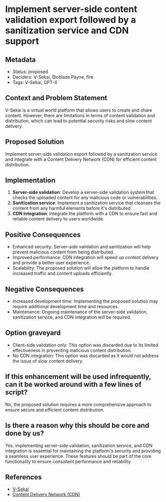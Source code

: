 # Implement server-side content validation export followed by a sanitization service and CDN support

## Metadata

- Status: proposed
- Deciders: V-Sekai, Bioblaze Payne, fire
- Tags: V-Sekai, GPT-4

## Context and Problem Statement

V-Sekai is a virtual world platform that allows users to create and share content. However, there are limitations in terms of content validation and distribution, which can lead to potential security risks and slow content delivery.

## Proposed Solution

Implement server-side validation export followed by a sanitization service and integrate with a Content Delivery Network (CDN) for efficient content distribution.

## Implementation

1. **Server-side validation**: Develop a server-side validation system that checks the uploaded content for any malicious code or vulnerabilities.
2. **Sanitization service**: Implement a sanitization service that cleanses the content from any harmful elements before it's distributed.
3. **CDN integration**: Integrate the platform with a CDN to ensure fast and reliable content delivery to users worldwide.

## Positive Consequences

- Enhanced security: Server-side validation and sanitization will help prevent malicious content from being distributed.
- Improved performance: CDN integration will speed up content delivery and provide a better user experience.
- Scalability: The proposed solution will allow the platform to handle increased traffic and content uploads efficiently.

## Negative Consequences

- Increased development time: Implementing the proposed solution may require additional development time and resources.
- Maintenance: Ongoing maintenance of the server-side validation, sanitization service, and CDN integration will be required.

## Option graveyard

- Client-side validation only: This option was discarded due to its limited effectiveness in preventing malicious content distribution.
- No CDN integration: This option was discarded as it would not address the issue of slow content delivery.

## If this enhancement will be used infrequently, can it be worked around with a few lines of script?

No, the proposed solution requires a more comprehensive approach to ensure secure and efficient content distribution.

## Is there a reason why this should be core and done by us?

Yes, implementing server-side validation, sanitization service, and CDN integration is essential for maintaining the platform's security and providing a seamless user experience. These features should be part of the core functionality to ensure consistent performance and reliability.

## References

- [V-Sekai](https://v-sekai.org/)
- [Content Delivery Network (CDN)](https://en.wikipedia.org/wiki/Content_delivery_network)